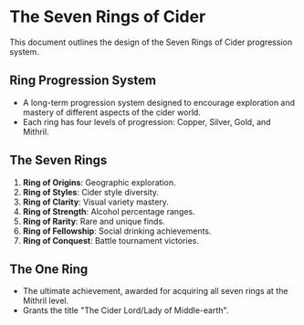 # The Seven Rings of Cider

This document outlines the design of the Seven Rings of Cider progression system.

## Ring Progression System

*   A long-term progression system designed to encourage exploration and mastery of different aspects of the cider world.
*   Each ring has four levels of progression: Copper, Silver, Gold, and Mithril.

## The Seven Rings

1.  **Ring of Origins**: Geographic exploration.
2.  **Ring of Styles**: Cider style diversity.
3.  **Ring of Clarity**: Visual variety mastery.
4.  **Ring of Strength**: Alcohol percentage ranges.
5.  **Ring of Rarity**: Rare and unique finds.
6.  **Ring of Fellowship**: Social drinking achievements.
7.  **Ring of Conquest**: Battle tournament victories.

## The One Ring

*   The ultimate achievement, awarded for acquiring all seven rings at the Mithril level.
*   Grants the title "The Cider Lord/Lady of Middle-earth".
